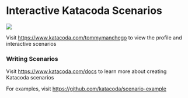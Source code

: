 # Interactive Katacoda Scenarios

[![](http://shields.katacoda.com/katacoda/tommymanchego/count.svg)](https://www.katacoda.com/tommymanchego "Get your profile on Katacoda.com")

Visit https://www.katacoda.com/tommymanchego to view the profile and interactive scenarios

### Writing Scenarios
Visit https://www.katacoda.com/docs to learn more about creating Katacoda scenarios

For examples, visit https://github.com/katacoda/scenario-example
